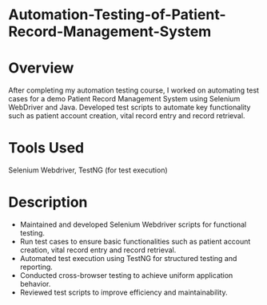 # Automation-Testing-of-Patient-Record-Management-System

# Overview 
After completing my automation testing course, I worked on automating 
test cases for a demo Patient Record Management System using Selenium WebDriver 
and Java. Developed test scripts to automate key functionality such as patient 
account creation, vital record entry and record retrieval.

# Tools Used 
Selenium Webdriver, TestNG (for test execution) 

# Description 
* Maintained and developed Selenium Webdriver scripts for functional testing.
* Run test cases to ensure basic functionalities such as patient account creation, 
  vital record entry and record retrieval.
* Automated test execution using TestNG for structured testing and reporting.
* Conducted cross-browser testing to achieve uniform application behavior.
* Reviewed test scripts to improve efficiency and maintainability. 
